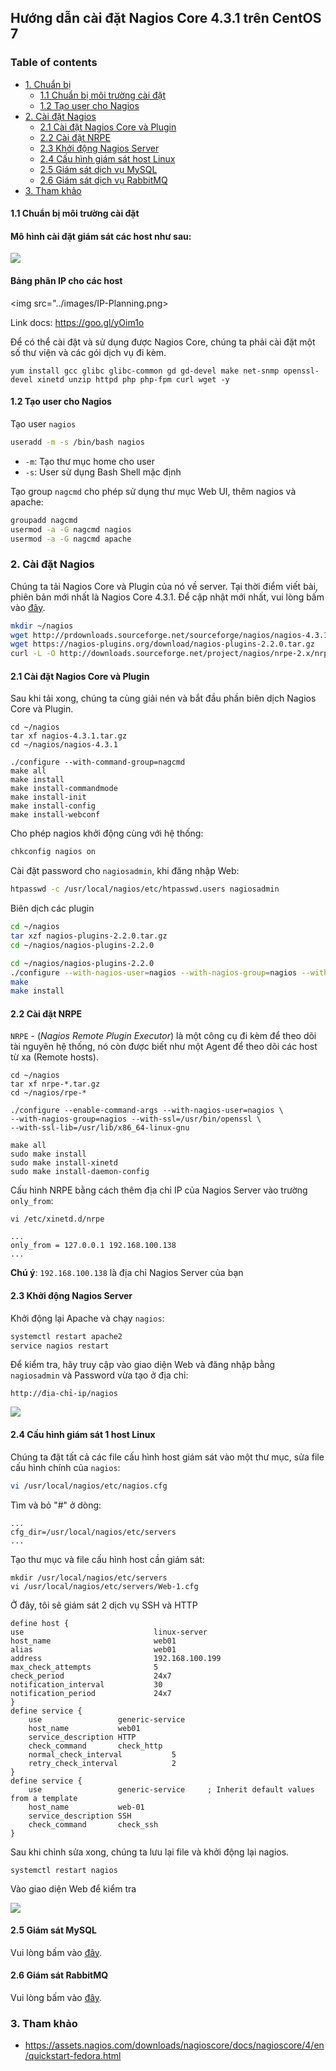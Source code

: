 ## Hướng dẫn cài đặt Nagios Core 4.3.1 trên CentOS 7

### Table of contents


- [ 1. Chuẩn bị ](#1)
    -   [1.1 Chuẩn bị môi trường cài đặt](#1.1)
    -   [1.2 Tạo user cho Nagios](#1.2)
- [ 2. Cài đặt Nagios ](#2)
    - [2.1 Cài đặt Nagios Core và Plugin](#2.1)
    - [2.2 Cài đặt NRPE](#2.2)
    - [2.3 Khởi động Nagios Server](#2.3)
    - [2.4 Cấu hình giám sát host Linux](#2.4)
    - [2.5 Giám sát dịch vụ MySQL](#2.5)
    - [2.6 Giám sát dịch vụ RabbitMQ](#2.6)
- [3. Tham khảo](#3)


<a name="1.1"></a>
#### 1.1 Chuẩn bị môi trường cài đặt

#### Mô hình cài đặt giám sát các host như sau:

<img src="../images/topo.png" />

#### Bảng phân IP cho các host

<img src="../images/IP-Planning.png>

Link docs: https://goo.gl/yOim1o

Để có thể cài đặt và sử dụng được Nagios Core, chúng ta phải cài đặt một số thư viện và các gói dịch vụ đi kèm.

```
yum install gcc glibc glibc-common gd gd-devel make net-snmp openssl-devel xinetd unzip httpd php php-fpm curl wget -y
```

<a name="1.2"></a>
#### 1.2 Tạo user cho Nagios

Tạo user `nagios`

```sh
useradd -m -s /bin/bash nagios
```

- `-m`: Tạo thư mục home cho user
- `-s`: User sử dụng Bash Shell mặc định

Tạo group `nagcmd` cho phép sử dụng thư mục Web UI, thêm nagios và apache:

```sh
groupadd nagcmd
usermod -a -G nagcmd nagios
usermod -a -G nagcmd apache
```

<a name="2"></a>
### 2. Cài đặt Nagios

Chúng ta tải Nagios Core và Plugin của nó về server. Tại thời điểm viết bài, phiên bản mới nhất là Nagios Core 4.3.1. Để cập nhật mới nhất, vui lòng bấm vào [đây](https://www.nagios.org/download/).

```sh
mkdir ~/nagios
wget http://prdownloads.sourceforge.net/sourceforge/nagios/nagios-4.3.1.tar.gz
wget https://nagios-plugins.org/download/nagios-plugins-2.2.0.tar.gz
curl -L -O http://downloads.sourceforge.net/project/nagios/nrpe-2.x/nrpe-2.15/nrpe-2.15.tar.gz
```


<a name="2.1"></a>
#### 2.1 Cài đặt Nagios Core và Plugin

Sau khi tải xong, chúng ta cùng giải nén và bắt đầu phần biên dịch Nagios Core và Plugin.

```
cd ~/nagios
tar xf nagios-4.3.1.tar.gz
cd ~/nagios/nagios-4.3.1

./configure --with-command-group=nagcmd 
make all
make install
make install-commandmode
make install-init
make install-config
make install-webconf
```

Cho phép nagios khởi động cùng với hệ thống:

```sh
chkconfig nagios on
```

Cài đặt password cho `nagiosadmin`, khi đăng nhập Web:

```sh
htpasswd -c /usr/local/nagios/etc/htpasswd.users nagiosadmin
```

Biên dịch các plugin

```sh
cd ~/nagios
tar xzf nagios-plugins-2.2.0.tar.gz
cd ~/nagios/nagios-plugins-2.2.0

cd ~/nagios/nagios-plugins-2.2.0
./configure --with-nagios-user=nagios --with-nagios-group=nagios --with-openssl
make
make install
```

#### 2.2 Cài đặt NRPE

`NRPE` - (*Nagios Remote Plugin Executor*) là một công cụ đi kèm để theo dõi tài nguyên hệ thống, nó còn được biết như một Agent để theo dõi các host từ xa (Remote hosts).

```
cd ~/nagios
tar xf nrpe-*.tar.gz
cd ~/nagios/rpe-*

./configure --enable-command-args --with-nagios-user=nagios \
--with-nagios-group=nagios --with-ssl=/usr/bin/openssl \
--with-ssl-lib=/usr/lib/x86_64-linux-gnu

make all
sudo make install
sudo make install-xinetd
sudo make install-daemon-config
```

Cấu hình NRPE bằng cách thêm địa chỉ IP của Nagios Server vào trường `only_from`:

```
vi /etc/xinetd.d/nrpe
```

```
...
only_from = 127.0.0.1 192.168.100.138
...
```

**Chú ý**: `192.168.100.138` là địa chỉ Nagios Server của bạn

<a name="2.3"></a>
#### 2.3 Khởi động Nagios Server

Khởi động lại Apache và chạy `nagios`:

```sh
systemctl restart apache2
service nagios restart
```

Để kiểm tra, hãy truy cập vào giao diện Web và đăng nhập bằng `nagiosadmin` và Password vừa tạo ở địa chỉ:

```
http://địa-chỉ-ip/nagios
```

<img src="../images/nagios1.png" />

<a name="2.4"></a>
#### 2.4 Cấu hình giám sát 1 host Linux

Chúng ta đặt tất cả các file cấu hình host giám sát vào một thư mục, sửa file cấu hình chính của `nagios`:

```sh
vi /usr/local/nagios/etc/nagios.cfg
```

Tìm và bỏ "#" ở dòng:

```
...
cfg_dir=/usr/local/nagios/etc/servers
...
```

Tạo thư mục và file cấu hình host cần giám sát:

```
mkdir /usr/local/nagios/etc/servers
vi /usr/local/nagios/etc/servers/Web-1.cfg
```

Ở đây, tôi sẽ giám sát 2 dịch vụ SSH và HTTP

```
define host {
use                             linux-server
host_name                       web01		
alias                           web01	
address                         192.168.100.199
max_check_attempts              5
check_period                    24x7
notification_interval           30
notification_period             24x7
}
define service {
    use                 generic-service
    host_name           web01
    service_description HTTP
    check_command       check_http
    normal_check_interval           5 
    retry_check_interval            2
}
define service {
    use                 generic-service     ; Inherit default values from a template
    host_name           web-01
    service_description SSH
    check_command       check_ssh
}
```

Sau khi chỉnh sửa xong, chúng ta lưu lại file và khởi động lại nagios.

```
systemctl restart nagios
```

Vào giao diện Web để kiểm tra

<img src="../images/nagios2.png" />

<a name="2.5"></a>
#### 2.5 Giám sát MySQL

Vui lòng bấm vào [đây](../docs/services/Monitor-MySQL.md).

<a name="2.6"></a>
#### 2.6 Giám sát RabbitMQ

Vui lòng bấm vào [đây](../docs/services/Monitor-RabbitMQ.md).

<a name="3"></a>
### 3. Tham khảo

- https://assets.nagios.com/downloads/nagioscore/docs/nagioscore/4/en/quickstart-fedora.html
